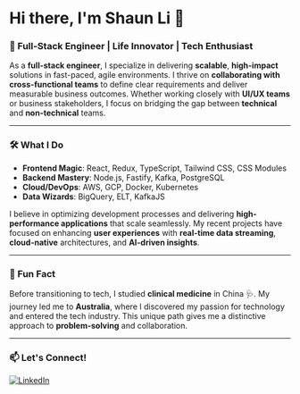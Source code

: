 # Hi there, I'm Shaun Li 👋

### 🚀 Full-Stack Engineer | Life Innovator | Tech Enthusiast

As a **full-stack engineer**, I specialize in delivering **scalable**, **high-impact** solutions in fast-paced, agile environments. I thrive on **collaborating with cross-functional teams** to define clear requirements and deliver measurable business outcomes. Whether working closely with **UI/UX teams** or business stakeholders, I focus on bridging the gap between **technical** and **non-technical** teams.

---

### 🛠️ What I Do
- **Frontend Magic**: React, Redux, TypeScript, Tailwind CSS, CSS Modules
- **Backend Mastery**: Node.js, Fastify, Kafka, PostgreSQL
- **Cloud/DevOps**: AWS, GCP, Docker, Kubernetes
- **Data Wizards**: BigQuery, ELT, KafkaJS

I believe in optimizing development processes and delivering **high-performance applications** that scale seamlessly. My recent projects have focused on enhancing **user experiences** with **real-time data streaming**, **cloud-native** architectures, and **AI-driven insights**.

---

### 🌟 Fun Fact
Before transitioning to tech, I studied **clinical medicine** in China 🩺. My journey led me to **Australia**, where I discovered my passion for technology and entered the tech industry. This unique path gives me a distinctive approach to **problem-solving** and collaboration.

---


### 📫 Let's Connect!
[![LinkedIn](https://img.shields.io/badge/LinkedIn-blue?style=for-the-badge&logo=linkedin)](https://linkedin.com/in/shaun-li-dev)
